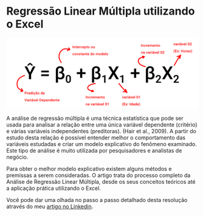 # Regressão Linear Múltipla utilizando o Excel

<p align="center"><img src="https://github.com/FerrazThales/RegressaoLinearMultipla/blob/main/imagens/Regress%C3%A3o%20Linear%20M%C3%BAltipla.jpg"></p>

A análise de regressão múltipla é uma técnica estatística que pode ser usada para analisar a relação entre uma única variável dependente (critério) e várias variáveis independentes (preditoras). (Hair et al., 2009). A partir do estudo desta relação é possível entender melhor o comportamento das variáveis estudadas e criar um modelo explicativo do fenômeno examinado. Este tipo de análise é muito utilizada por pesquisadores e analistas de negócio.

Para obter o melhor modelo explicativo existem alguns métodos e premissas a serem consideradas. O artigo trata do processo completo da Análise de Regressão Linear Múltipla, desde os seus conceitos teóricos até a aplicação prática utilizando o Excel.

Você pode dar uma olhada no passo a passo detalhado desta resolução através do meu [artigo no Linkedin]().
